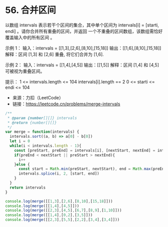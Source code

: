 # 56. 合并区间

以数组 intervals 表示若干个区间的集合，其中单个区间为 intervals[i] = [starti, endi] 。请你合并所有重叠的区间，并返回 一个不重叠的区间数组，该数组需恰好覆盖输入中的所有区间 。

示例 1：
输入：intervals = [[1,3],[2,6],[8,10],[15,18]]
输出：[[1,6],[8,10],[15,18]]
解释：区间 [1,3] 和 [2,6] 重叠, 将它们合并为 [1,6].

示例 2：
输入：intervals = [[1,4],[4,5]]
输出：[[1,5]]
解释：区间 [1,4] 和 [4,5] 可被视为重叠区间。
 

提示：
1 <= intervals.length <= 104
intervals[i].length == 2
0 <= starti <= endi <= 104

- 来源：力扣（LeetCode）  
- 链接：https://leetcode.cn/problems/merge-intervals

```javascript
/**
 * @param {number[][]} intervals
 * @return {number[][]}
 */
var merge = function(intervals) {
  intervals.sort((a, b) => a[0] - b[0])
  let i = 0
  while(i < intervals.length - 1){
    const [preStart, preEnd] = intervals[i], [nextStart, nextEnd] = intervals[i + 1]
    if(preEnd < nextStart || preStart > nextEnd){
      i++
    }else {
      const start = Math.min(preStart, nextStart), end = Math.max(preEnd, nextEnd)
      intervals.splice(i, 2, [start, end])
    }
  }
  return intervals
}

console.log(merge([[1,3],[2,6],[8,10],[15,18]]))
console.log(merge([[1,4],[4,5]]))
console.log(merge([[2,3],[4,5],[6,7],[8,9],[1,10]]))
console.log(merge([[1,4],[0,2],[3,5]]))
console.log(merge([[2,3],[5,5],[2,2],[3,4],[3,4]]))
```
